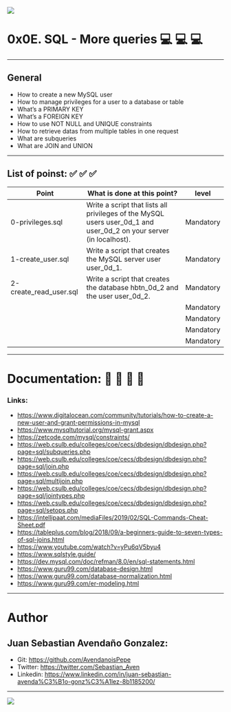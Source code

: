 ![](https://s3.amazonaws.com/intranet-projects-files/holbertonschool-higher-level_programming+/274/66988091.jpg)

# 0x0E. SQL - More queries 💻   💻   💻 

------------

## General

- How to create a new MySQL user
- How to manage privileges for a user to a database or table
- What’s a PRIMARY KEY
- What’s a FOREIGN KEY
- How to use NOT NULL and UNIQUE constraints
- How to retrieve datas from multiple tables in one request
- What are subqueries
- What are JOIN and UNION

------------

## List of poinst:  ✅   ✅   ✅ 

|  Point | What is done at this point? | level |
| ------------ | ------------ | ------------ |
| 0-privileges.sql | Write a script that lists all privileges of the MySQL users user_0d_1 and user_0d_2 on your server (in localhost). | Mandatory |
| 1-create_user.sql | Write a script that creates the MySQL server user user_0d_1. | Mandatory |
| 2-create_read_user.sql | Write a script that creates the database hbtn_0d_2 and the user user_0d_2. | Mandatory |
|  |  | Mandatory |
|  |  | Mandatory |
|  |  | Mandatory |
|  |  | Mandatory |

------------

# Documentation: 📜 📃 📜 📃
### Links:

- https://www.digitalocean.com/community/tutorials/how-to-create-a-new-user-and-grant-permissions-in-mysql
- https://www.mysqltutorial.org/mysql-grant.aspx
- https://zetcode.com/mysql/constraints/
- https://web.csulb.edu/colleges/coe/cecs/dbdesign/dbdesign.php?page=sql/subqueries.php
- https://web.csulb.edu/colleges/coe/cecs/dbdesign/dbdesign.php?page=sql/join.php
- https://web.csulb.edu/colleges/coe/cecs/dbdesign/dbdesign.php?page=sql/multijoin.php
- https://web.csulb.edu/colleges/coe/cecs/dbdesign/dbdesign.php?page=sql/jointypes.php
- https://web.csulb.edu/colleges/coe/cecs/dbdesign/dbdesign.php?page=sql/setops.php
- https://intellipaat.com/mediaFiles/2019/02/SQL-Commands-Cheat-Sheet.pdf
- https://tableplus.com/blog/2018/09/a-beginners-guide-to-seven-types-of-sql-joins.html
- https://www.youtube.com/watch?v=yPu6qV5byu4
- https://www.sqlstyle.guide/
- https://dev.mysql.com/doc/refman/8.0/en/sql-statements.html
- https://www.guru99.com/database-design.html
- https://www.guru99.com/database-normalization.html
- https://www.guru99.com/er-modeling.html

------------

# Author

## Juan Sebastian Avendaño Gonzalez:
- Git: https://github.com/AvendanoisPepe
- Twitter: https://twitter.com/Sebastian_Aven
- Linkedin: https://www.linkedin.com/in/juan-sebastian-avenda%C3%B1o-gonz%C3%A1lez-8b1185200/

------------


![](https://i.imgur.com/HPJ8Qn8.jpg)